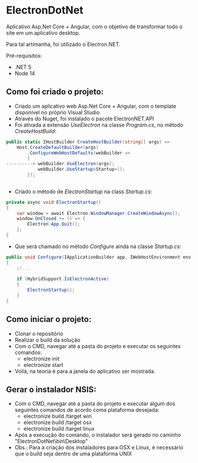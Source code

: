 # ElectronDotNet

Aplicativo Asp.Net Core + Angular, com o objetivo de transformar todo o site em um aplicativo desktop.

Para tal artimanha, foi utilizado o Electron.NET.

Pré-requisitos:

- .NET 5
- Node 14

## Como foi criado o projeto:

- Criado um aplicativo web Asp.Net Core + Angular, com o template disponível no próprio Visual Studio
- Através do Nuget, foi instalado o pacote ElectronNET.API
- Foi ativada a extensão *UseElectron* na classe *Program.cs*, no método *CreateHostBuild*:

```C#
public static IHostBuilder CreateHostBuilder(string[] args) =>
    Host.CreateDefaultBuilder(args)
        .ConfigureWebHostDefaults(webBuilder =>
        {
----------> webBuilder.UseElectron(args);
            webBuilder.UseStartup<Startup>();
        });
        
```

- Criado o método de *ElectronStartup* na class *Startup.cs*:

```C#
private async void ElectronStartup()
{
    var window = await Electron.WindowManager.CreateWindowAsync();  
    window.OnClosed += () => {  
        Electron.App.Quit();  
    };  
}
```

- Que será chamado no método *Configure* ainda na classe *Startup.cs*:

```C#
public void Configure(IApplicationBuilder app, IWebHostEnvironment env)
{
    //...
    
    if (HybridSupport.IsElectronActive)
    {
        ElectronStartup();
    }
}
```

## Como iniciar o projeto:

- Clonar o repositório
- Realizar o build da solução
- Com o CMD, navegar até a pasta do projeto e executar os seguintes comandos:
  - electronize init
  - electronize start
- Voilá, na teoria é para a janela do aplicativo ser mostrada.

## Gerar o instalador NSIS:

- Com o CMD, navegar até a pasta do projeto e executar algum dos seguintes comandos de acordo coma plataforma desejada:
  - electronize build /target win
  - electronize build /target osx
  - electronize build /target linux
- Após a execução do comando, o instalador será gerado no caminho "ElectronDotNet\bin\Desktop"
- Obs.: Para a criação dos instaladores para OSX e Linux, é necessário que o build seja dentro de uma plataforma UNIX

